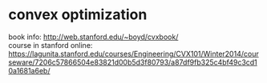 # convex optimization

book info: http://web.stanford.edu/~boyd/cvxbook/  
course in stanford online: https://lagunita.stanford.edu/courses/Engineering/CVX101/Winter2014/courseware/7206c57866504e83821d00b5d3f80793/a87df9fb325c4bf49c3cd10a1681a6eb/  
